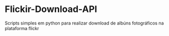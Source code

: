 # Flickir-Download-API
Scripts simples em python para realizar download de albúns fotográficos na plataforma flickr
